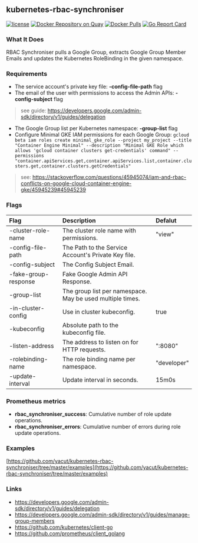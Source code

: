 ## kubernetes-rbac-synchroniser
[![license](https://img.shields.io/github/license/yacut/kubernetes-rbac-synchroniser.svg?maxAge=604800)](https://github.com/yacut/kubernetes-rbac-synchroniser)
[![Docker Repository on Quay](https://quay.io/repository/yacut/kubernetes-rbac-synchroniser/status "Docker Repository on Quay")](https://quay.io/repository/yacut/kubernetes-rbac-synchroniser)
[![Docker Pulls](https://img.shields.io/docker/pulls/yacut/kubernetes-rbac-synchroniser.svg?maxAge=604800)](https://hub.docker.com/r/yacut/kubernetes-rbac-synchroniser)
[![Go Report Card](https://goreportcard.com/badge/github.com/yacut/kubernetes-rbac-synchroniser)](https://goreportcard.com/report/github.com/yacut/kubernetes-rbac-synchroniser)

### What It Does

RBAC Synchroniser pulls a Google Group, extracts Google Group Member Emails and updates the Kubernetes RoleBinding in the given namespace.

### Requirements

- The service account's private key file: **-config-file-path** flag
- The email of the user with permissions to access the Admin APIs:  **-config-subject** flag

> see guide: https://developers.google.com/admin-sdk/directory/v1/guides/delegation

- The Google Group list per Kubernetes namespace: **-group-list** flag
- Configure Minimal GKE IAM permissions for each Google Group: `gcloud beta iam roles create minimal_gke_role --project my_project --title "Container Engine Minimal" --description "Minimal GKE Role which allows 'gcloud container clusters get-credentials' command" --permissions "container.apiServices.get,container.apiServices.list,container.clusters.get,container.clusters.getCredentials"`

> see: https://stackoverflow.com/questions/45945074/iam-and-rbac-conflicts-on-google-cloud-container-engine-gke/45945239#45945239

### Flags

| Flag                 | Description                                              | Defalut     |
| :------------------- | :------------------------------------------------------- |:----------- |
| -cluster-role-name   | The cluster role name with permissions.                  | "view"      |
| -config-file-path    | The Path to the Service Account's Private Key file.      |             |
| -config-subject      | The Config Subject Email.                                |             |
| -fake-group-response | Fake Google Admin API Response.                          |             |
| -group-list          | The group list per namespace. May be used multiple times.|             |
| -in-cluster-config   | Use in cluster kubeconfig.                               | true        |
| -kubeconfig          | Absolute path to the kubeconfig file.                    |             |
| -listen-address      | The address to listen on for HTTP requests.              | ":8080"     |
| -rolebinding-name    | The role binding name per namespace.                     | "developer" |
| -update-interval     | Update interval in seconds.                              | 15m0s       |

### Prometheus metrics

- **rbac_synchroniser_success**: Cumulative number of role update operations.
- **rbac_synchroniser_errors**: Cumulative number of errors during role update operations.

### Examples

[https://github.com/yacut/kubernetes-rbac-synchroniser/tree/master/examples](https://github.com/yacut/kubernetes-rbac-synchroniser/tree/master/examples)

### Links

- https://developers.google.com/admin-sdk/directory/v1/guides/delegation
- https://developers.google.com/admin-sdk/directory/v1/guides/manage-group-members
- https://github.com/kubernetes/client-go
- https://github.com/prometheus/client_golang
